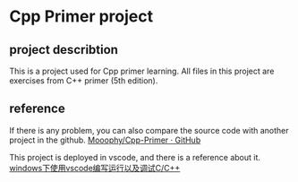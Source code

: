 # Cpp Primer project

## project describtion
This is a project used for Cpp primer learning. All files in this project are exercises from C++ primer (5th edition).

## reference
If there is any problem, you can also compare the source code with another project in the github.
[Mooophy/Cpp-Primer · GitHub](https://github.com/Mooophy/Cpp-Primer)

This project is deployed in vscode, and there is a reference about it.
[windows下使用vscode编写运行以及调试C/C++](https://www.cnblogs.com/TAMING/p/8560253.html)